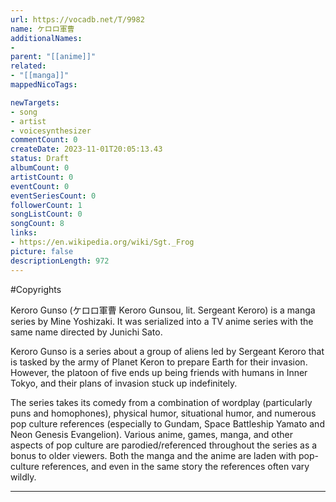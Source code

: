 ```yaml
---
url: https://vocadb.net/T/9982
name: ケロロ軍曹
additionalNames: 
- 
parent: "[[anime]]"
related:
- "[[manga]]"
mappedNicoTags:

newTargets:
- song
- artist
- voicesynthesizer
commentCount: 0
createDate: 2023-11-01T20:05:13.43
status: Draft
albumCount: 0
artistCount: 0
eventCount: 0
eventSeriesCount: 0
followerCount: 1
songListCount: 0
songCount: 8
links: 
- https://en.wikipedia.org/wiki/Sgt._Frog
picture: false
descriptionLength: 972
---
```


#Copyrights

Keroro Gunso (ケロロ軍曹 Keroro Gunsou, lit. Sergeant Keroro) is a manga series by Mine Yoshizaki. It was serialized into a TV anime series with the same name directed by Junichi Sato.

Keroro Gunso is a series about a group of aliens led by Sergeant Keroro that is tasked by the army of Planet Keron to prepare Earth for their invasion. However, the platoon of five ends up being friends with humans in Inner Tokyo, and their plans of invasion stuck up indefinitely.

The series takes its comedy from a combination of wordplay (particularly puns and homophones), physical humor, situational humor, and numerous pop culture references (especially to Gundam, Space Battleship Yamato and Neon Genesis Evangelion). Various anime, games, manga, and other aspects of pop culture are parodied/referenced throughout the series as a bonus to older viewers. Both the manga and the anime are laden with pop-culture references, and even in the same story the references often vary wildly.

---

